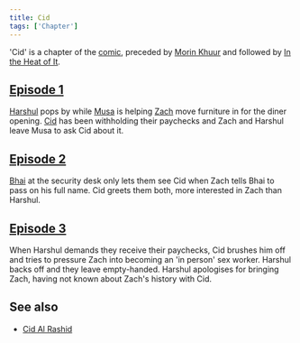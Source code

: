 ```yaml
---
title: Cid
tags: ['Chapter']
---
```

'Cid' is a chapter of the [comic](/_wiki/index.md), preceded by [Morin Khuur](/_wiki/morin-khuur.md) and followed by [In the Heat of It](/_wiki/in-the-heat-of-it.md).

## [Episode 1](https://tapas.io/episode/2466808)
[Harshul](/_wiki/harshul.md) pops by while [Musa](/_wiki/musa.md) is helping [Zach](/_wiki/zach.md) move furniture in for the diner opening. [Cid](/_wiki/cid-al-rashid.md) has been withholding their paychecks and Zach and Harshul leave Musa to ask Cid about it.

## [Episode 2](https://tapas.io/episode/2466809)
[Bhai](/_wiki/bhai.md) at the security desk only lets them see Cid when Zach tells Bhai to pass on his full name. Cid greets them both, more interested in Zach than Harshul.

## [Episode 3](https://tapas.io/episode/2466810)
When Harshul demands they receive their paychecks, Cid brushes him off and tries to pressure Zach into becoming an 'in person' sex worker. Harshul backs off and they leave empty-handed. Harshul apologises for bringing Zach, having not known about Zach's history with Cid.

## See also
- [Cid Al Rashid](/_wiki/cid-al-rashid.md)
